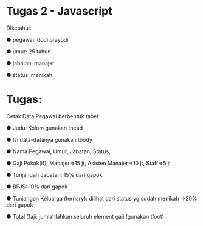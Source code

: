 # Tugas 2 - Javascript

Diketahui:

●       pegawai: dodi prayodi

●       umur: 25 tahun

●       jabatan: manajer

●       status: menikah 

# Tugas: 

Cetak Data Pegawai berbentuk tabel:

●       Judul Kolom gunakan thead

●       Isi data-datanya gunakan tbody 

●       Nama Pegawai, Umur, Jabatan, Status,

●       Gaji Pokok(if): Manajer=>15 jt, Asisten Manajer=>10 jt, Staff=>5 jt 

●       Tunjangan Jabatan: 15% dari gapok

●       BPJS: 10% dari gapok

●       Tunjangan Keluarga (ternary): dilihat dari status yg sudah menikah =>20% dari gapok

●       Total Gaji: jumlahlahkan seluruh element gaji (gunakan tfoot)
